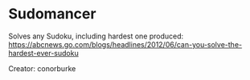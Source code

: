 # Sudomancer

Solves any Sudoku, including hardest one produced: https://abcnews.go.com/blogs/headlines/2012/06/can-you-solve-the-hardest-ever-sudoku

Creator:
conorburke